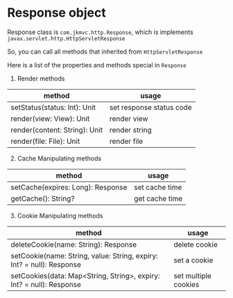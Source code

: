 # Response object

Response class is `com.jkmvc.http.Response`, which is implements `javax.servlet.http.HttpServletResponse`

So, you can call all methods that inherited from `HttpServletResponse`

Here is a list of the properties and methods special in `Response`

1. Render methods

method | usage
--- | ---
setStatus(status: Int): Unit | set response status code
render(view: View): Unit | render view
render(content: String): Unit | render string
render(file: File): Unit | render file

2. Cache Manipulating methods

method | usage
--- | ---
setCache(expires: Long): Response | set cache time
getCache(): String? | get cache time

3. Cookie Manipulating methods

method | usage
--- | ---
deleteCookie(name: String): Response | delete cookie
setCookie(name: String, value: String, expiry: Int? = null): Response | set a cookie 
setCookies(data: Map<String, String>, expiry: Int? = null): Response | set multiple cookies